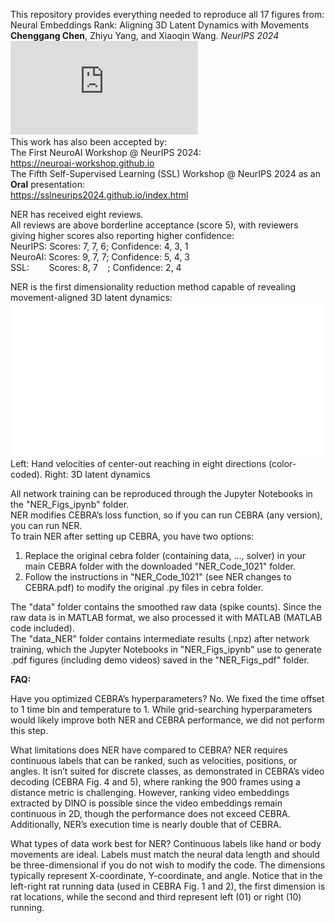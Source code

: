 This repository provides everything needed to reproduce all 17 figures from:\
Neural Embeddings Rank: Aligning 3D Latent Dynamics with Movements\
**Chenggang Chen**, Zhiyu Yang, and Xiaoqin Wang. *NeurIPS 2024*
![alt text](https://github.com/NeuroscienceAI/NER/blob/main/NER_Figs_pdf/NER%20poster.pdf)\
This work has also been accepted by:\
The First NeuroAI Workshop @ NeurIPS 2024:\
https://neuroai-workshop.github.io  
The Fifth Self-Supervised Learning (SSL) Workshop @ NeurIPS 2024 as an **Oral** presentation:\
https://sslneurips2024.github.io/index.html  

NER has received eight reviews.\
All reviews are above borderline acceptance (score 5), with reviewers giving higher scores also reporting higher confidence:\
NeurIPS: Scores: 7, 7, 6; Confidence: 4, 3, 1  
NeuroAI: Scores: 9, 7, 7; Confidence: 5, 4, 3  
SSL:&nbsp;&nbsp;&nbsp;&nbsp;&nbsp;&nbsp;&nbsp;&nbsp;Scores: 8, 7&nbsp;&nbsp;&nbsp;&nbsp;; Confidence: 2, 4

NER is the first dimensionality reduction method capable of revealing movement-aligned 3D latent dynamics:
![alt text](https://github.com/NeuroscienceAI/NER/blob/main/NER_Figs_pdf/demo_crop_compress.gif)\
Left: Hand velocities of center-out reaching in eight directions (color-coded).
Right: 3D latent dynamics

All network training can be reproduced through the Jupyter Notebooks in the "NER_Figs_ipynb" folder.\
NER modifies CEBRA’s loss function, so if you can run CEBRA (any version), you can run NER.\
To train NER after setting up CEBRA, you have two options:
1. Replace the original cebra folder (containing data, ..., solver) in your main CEBRA folder with the downloaded "NER_Code_1021" folder.
2. Follow the instructions in "NER_Code_1021" (see NER changes to CEBRA.pdf) to modify the original .py files in cebra folder.

The "data" folder contains the smoothed raw data (spike counts). Since the raw data is in MATLAB format, we also processed it with MATLAB (MATLAB code included).\
The "data_NER" folder contains intermediate results (.npz) after network training, which the Jupyter Notebooks in "NER_Figs_ipynb" use to generate .pdf figures (including demo videos) saved in the "NER_Figs_pdf" folder.

**FAQ:**

Have you optimized CEBRA’s hyperparameters? No. We fixed the time offset to 1 time bin and temperature to 1. While grid-searching hyperparameters would likely improve both NER and CEBRA performance, we did not perform this step.

What limitations does NER have compared to CEBRA? NER requires continuous labels that can be ranked, such as velocities, positions, or angles. It isn’t suited for discrete classes, as demonstrated in CEBRA’s video decoding (CEBRA Fig. 4 and 5), where ranking the 900 frames using a distance metric is challenging. However, ranking video embeddings extracted by DINO is possible since the video embeddings remain continuous in 2D, though the performance does not exceed CEBRA. Additionally, NER’s execution time is nearly double that of CEBRA.

What types of data work best for NER? Continuous labels like hand or body movements are ideal. Labels must match the neural data length and should be three-dimensional if you do not wish to modify the code. The dimensions typically represent X-coordinate, Y-coordinate, and angle. Notice that in the left-right rat running data (used in CEBRA Fig. 1 and 2), the first dimension is rat locations, while the second and third represent left (01) or right (10) running.

